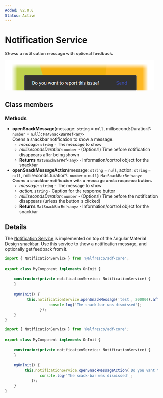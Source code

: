```yaml
---
Added: v2.0.0
Status: Active
---
```


# Notification Service

Shows a notification message with optional feedback.

![Notification Service screenshot](../docassets/images/NotiService.png)

## Class members

### Methods

-   **openSnackMessage**(message: `string` = `null`, millisecondsDuration?: `number` = `null`): `MatSnackBarRef<any>`<br/>
    Opens a snackbar notification to show a message.
    -   _message:_ `string`  - The message to show
    -   _millisecondsDuration:_ `number`  - (Optional) Time before notification disappears after being shown
    -   **Returns** `MatSnackBarRef<any>` - Information/control object for the snackbar
-   **openSnackMessageAction**(message: `string` = `null`, action: `string` = `null`, millisecondsDuration?: `number` = `null`): `MatSnackBarRef<any>`<br/>
    Opens a snackbar notification with a message and a response button.
    -   _message:_ `string`  - The message to show
    -   _action:_ `string`  - Caption for the response button
    -   _millisecondsDuration:_ `number`  - (Optional) Time before the notification disappears (unless the button is clicked)
    -   **Returns** `MatSnackBarRef<any>` - Information/control object for the snackbar

## Details

The [Notification Service](../core/notification.service.md) is implemented on top of the Angular Material Design snackbar.
Use this service to show a notification message, and optionally get feedback from it.

```ts
import { NotificationService } from '@alfresco/adf-core';

export class MyComponent implements OnInit {

    constructor(private notificationService: NotificationService) {
    }

    ngOnInit() {
          this.notificationService.openSnackMessage('test', 200000).afterDismissed().subscribe(() => {
                    console.log('The snack-bar was dismissed');
                });
    }
}
```

```ts
import { NotificationService } from '@alfresco/adf-core';

export class MyComponent implements OnInit {

    constructor(private notificationService: NotificationService) {
    }

    ngOnInit() {
         this.notificationService.openSnackMessageAction('Do you want to report this issue?', 'send', 200000).afterDismissed().subscribe(() => {
                console.log('The snack-bar was dismissed');
            });
    }
}
```
